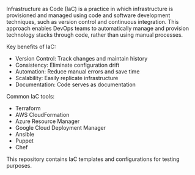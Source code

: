 Infrastructure as Code (IaC) is a practice in which infrastructure is provisioned and managed using code and software development techniques, such as version control and continuous integration. This approach enables DevOps teams to automatically manage and provision technology stacks through code, rather than using manual processes.

Key benefits of IaC:
- Version Control: Track changes and maintain history
- Consistency: Eliminate configuration drift
- Automation: Reduce manual errors and save time
- Scalability: Easily replicate infrastructure
- Documentation: Code serves as documentation

Common IaC tools:
- Terraform
- AWS CloudFormation
- Azure Resource Manager
- Google Cloud Deployment Manager
- Ansible
- Puppet
- Chef

This repository contains IaC templates and configurations for testing purposes.
